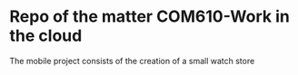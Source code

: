 # Repo of the matter COM610-Work in the cloud
The mobile project consists of the creation of a small watch store
